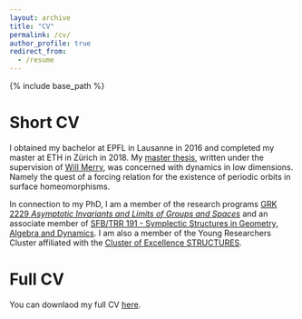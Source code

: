 ```yaml
---
layout: archive
title: "CV"
permalink: /cv/
author_profile: true
redirect_from:
  - /resume
---
```


{% include base_path %}

Short CV
======

I obtained my bachelor at EPFL in Lausanne in 2016 and completed my master at ETH in Zürich in 2018. My [master thesis](doc/master_thesis.pdf), written under the supervision of [Will Merry](https://www.merry.io/), was concerned with dynamics in low dimensions. Namely the quest of a forcing relation for the existence of periodic orbits in surface homeomorphisms.

In connection to my PhD, I am a member of the research programs [GRK 2229 _Asymptotic Invariants and Limits of Groups and Spaces_](http://www.groups-and-spaces.kit.edu/26.php) and an associate member of [SFB/TRR 191 - Symplectic Structures in Geometry, Algebra and Dynamics](http://www.mi.uni-koeln.de/CRC-TRR191/). I am also a member of the Young Researchers Cluster affiliated with the [Cluster of Excellence STRUCTURES](https://www.thphys.uni-heidelberg.de/~structures/).

Full CV
======

You can downlaod my full CV [here](files/CV.pdf).
